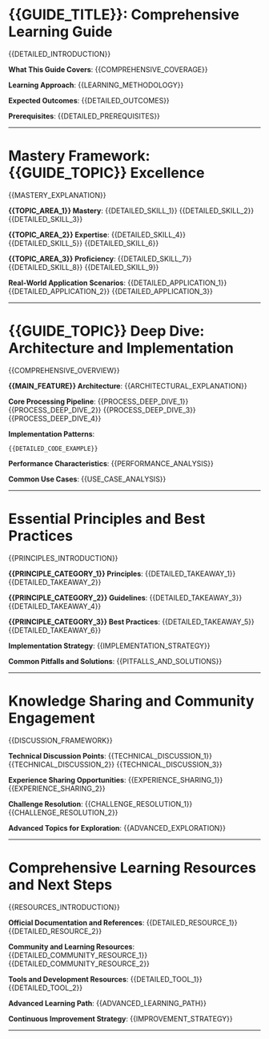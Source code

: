 <!-- Slide 1: {{GUIDE_TITLE}} -->
# {{GUIDE_TITLE}}: Comprehensive Learning Guide

{{DETAILED_INTRODUCTION}}

**What This Guide Covers**: {{COMPREHENSIVE_COVERAGE}}

**Learning Approach**: {{LEARNING_METHODOLOGY}}

**Expected Outcomes**: {{DETAILED_OUTCOMES}}

**Prerequisites**: {{DETAILED_PREREQUISITES}}

---

<!-- Slide 2: What You'll Master Today -->
# Mastery Framework: {{GUIDE_TOPIC}} Excellence

{{MASTERY_EXPLANATION}}

**{{TOPIC_AREA_1}} Mastery**:
{{DETAILED_SKILL_1}}
{{DETAILED_SKILL_2}}
{{DETAILED_SKILL_3}}

**{{TOPIC_AREA_2}} Expertise**:
{{DETAILED_SKILL_4}}
{{DETAILED_SKILL_5}}
{{DETAILED_SKILL_6}}

**{{TOPIC_AREA_3}} Proficiency**:
{{DETAILED_SKILL_7}}
{{DETAILED_SKILL_8}}
{{DETAILED_SKILL_9}}

**Real-World Application Scenarios**:
{{DETAILED_APPLICATION_1}}
{{DETAILED_APPLICATION_2}}
{{DETAILED_APPLICATION_3}}

---

<!-- Slide 3: {{GUIDE_TOPIC}} Overview -->
# {{GUIDE_TOPIC}} Deep Dive: Architecture and Implementation

{{COMPREHENSIVE_OVERVIEW}}

**{{MAIN_FEATURE}} Architecture**:
{{ARCHITECTURAL_EXPLANATION}}

**Core Processing Pipeline**:
{{PROCESS_DEEP_DIVE_1}}
{{PROCESS_DEEP_DIVE_2}}
{{PROCESS_DEEP_DIVE_3}}
{{PROCESS_DEEP_DIVE_4}}

**Implementation Patterns**:
```{{CODE_LANGUAGE}}
{{DETAILED_CODE_EXAMPLE}}
```

**Performance Characteristics**:
{{PERFORMANCE_ANALYSIS}}

**Common Use Cases**:
{{USE_CASE_ANALYSIS}}

---

<!-- Slide 4: Key Takeaways -->
# Essential Principles and Best Practices

{{PRINCIPLES_INTRODUCTION}}

**{{PRINCIPLE_CATEGORY_1}} Principles**:
{{DETAILED_TAKEAWAY_1}}
{{DETAILED_TAKEAWAY_2}}

**{{PRINCIPLE_CATEGORY_2}} Guidelines**:
{{DETAILED_TAKEAWAY_3}}
{{DETAILED_TAKEAWAY_4}}

**{{PRINCIPLE_CATEGORY_3}} Best Practices**:
{{DETAILED_TAKEAWAY_5}}
{{DETAILED_TAKEAWAY_6}}

**Implementation Strategy**:
{{IMPLEMENTATION_STRATEGY}}

**Common Pitfalls and Solutions**:
{{PITFALLS_AND_SOLUTIONS}}

---

<!-- Slide 5: Questions & Discussion -->
# Knowledge Sharing and Community Engagement

{{DISCUSSION_FRAMEWORK}}

**Technical Discussion Points**:
{{TECHNICAL_DISCUSSION_1}}
{{TECHNICAL_DISCUSSION_2}}
{{TECHNICAL_DISCUSSION_3}}

**Experience Sharing Opportunities**:
{{EXPERIENCE_SHARING_1}}
{{EXPERIENCE_SHARING_2}}

**Challenge Resolution**:
{{CHALLENGE_RESOLUTION_1}}
{{CHALLENGE_RESOLUTION_2}}

**Advanced Topics for Exploration**:
{{ADVANCED_EXPLORATION}}

---

<!-- Slide 6: Additional Resources -->
# Comprehensive Learning Resources and Next Steps

{{RESOURCES_INTRODUCTION}}

**Official Documentation and References**:
{{DETAILED_RESOURCE_1}}
{{DETAILED_RESOURCE_2}}

**Community and Learning Resources**:
{{DETAILED_COMMUNITY_RESOURCE_1}}
{{DETAILED_COMMUNITY_RESOURCE_2}}

**Tools and Development Resources**:
{{DETAILED_TOOL_1}}
{{DETAILED_TOOL_2}}

**Advanced Learning Path**:
{{ADVANCED_LEARNING_PATH}}

**Continuous Improvement Strategy**:
{{IMPROVEMENT_STRATEGY}}

--- 